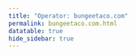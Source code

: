```yaml
---
title: "Operator: bungeetaco.com"
permalink: bungeetaco.com.html
datatable: true
hide_sidebar: true
---
```


<div>                        <script type="text/javascript">window.PlotlyConfig = {MathJaxConfig: 'local'};</script>
        <script src="https://cdn.plot.ly/plotly-latest.min.js"></script>                <div id="c1f0e2ca-a173-4da5-ba2f-1ca664ea4b96" class="plotly-graph-div" style="height:100%; width:100%;"></div>            <script type="text/javascript">                                    window.PLOTLYENV=window.PLOTLYENV || {};                                    if (document.getElementById("c1f0e2ca-a173-4da5-ba2f-1ca664ea4b96")) {                    Plotly.newPlot(                        "c1f0e2ca-a173-4da5-ba2f-1ca664ea4b96",                        [{"name": "exit probability (%)", "type": "scatter", "x": ["2020-01-22", "2020-01-23", "2020-01-24", "2020-01-25", "2020-01-26", "2020-01-27", "2020-01-28", "2020-01-29", "2020-01-30", "2020-01-31", "2020-02-01", "2020-02-02", "2020-02-03", "2020-02-04", "2020-02-05", "2020-02-06", "2020-02-07", "2020-02-08", "2020-02-09", "2020-02-10", "2020-02-11", "2020-02-12", "2020-02-13", "2020-02-14", "2020-02-15", "2020-02-16", "2020-02-17", "2020-02-18", "2020-02-19", "2020-02-20", "2020-02-21", "2020-02-22", "2020-02-23", "2020-02-24", "2020-02-25", "2020-02-26", "2020-02-27", "2020-02-28", "2020-02-29", "2020-02-29", "2020-02-29", "2020-02-29", "2020-02-29", "2020-02-29", "2020-02-29", "2020-02-29", "2020-02-29", "2020-02-29", "2020-02-29", "2020-02-29", "2020-02-29", "2020-02-29", "2020-02-29", "2020-02-29", "2020-02-29", "2020-02-29", "2020-02-29", "2020-02-29", "2020-02-29", "2020-02-29", "2020-02-29", "2020-02-29", "2020-03-01", "2020-03-02", "2020-03-03", "2020-03-04", "2020-03-05", "2020-03-06", "2020-03-07", "2020-03-08", "2020-03-09", "2020-03-10", "2020-03-11", "2020-03-12", "2020-03-13", "2020-03-14", "2020-03-15", "2020-03-16", "2020-03-17", "2020-03-18", "2020-03-19", "2020-03-20", "2020-03-21", "2020-03-22", "2020-03-23", "2020-03-24", "2020-03-25", "2020-03-26", "2020-03-27", "2020-03-28", "2020-03-29", "2020-03-30", "2020-03-31", "2020-04-01", "2020-04-02", "2020-04-03", "2020-04-04", "2020-04-05", "2020-04-06", "2020-04-07", "2020-04-08", "2020-04-09", "2020-04-10", "2020-04-11", "2020-04-12", "2020-04-13", "2020-04-14", "2020-04-15", "2020-04-16", "2020-04-17", "2020-04-18", "2020-04-19", "2020-04-20", "2020-04-21", "2020-04-22", "2020-04-23", "2020-04-24", "2020-04-25", "2020-04-26", "2020-04-27", "2020-04-28", "2020-04-29", "2020-04-30", "2020-05-01", "2020-05-02", "2020-05-03", "2020-05-04", "2020-05-05", "2020-05-06", "2020-05-07", "2020-05-08", "2020-05-09", "2020-05-10", "2020-05-12", "2020-05-12", "2020-05-13", "2020-05-14", "2020-05-15", "2020-05-16", "2020-05-17", "2020-05-18", "2020-05-19", "2020-05-20", "2020-05-20", "2020-05-20", "2020-05-20", "2020-05-20", "2020-05-20", "2020-05-20", "2020-05-20", "2020-05-20", "2020-05-20", "2020-05-20", "2020-05-20", "2020-05-20", "2020-05-20", "2020-05-20", "2020-05-20", "2020-05-20", "2020-05-20", "2020-05-20", "2020-05-20", "2020-05-21", "2020-05-21", "2020-05-21", "2020-05-21", "2020-05-21", "2020-05-21", "2020-05-21", "2020-05-21", "2020-05-21", "2020-05-21", "2020-05-21", "2020-05-21", "2020-05-21", "2020-05-21", "2020-05-21", "2020-05-21", "2020-05-21", "2020-05-21", "2020-05-21", "2020-05-21", "2020-05-21", "2020-05-21", "2020-05-21", "2020-05-22", "2020-05-22", "2020-05-22", "2020-05-22", "2020-05-22", "2020-05-22", "2020-05-22", "2020-05-22", "2020-05-22", "2020-05-22", "2020-05-22", "2020-05-22", "2020-05-22", "2020-05-22", "2020-05-22", "2020-05-22", "2020-05-22", "2020-05-22", "2020-05-22", "2020-05-22", "2020-05-22", "2020-05-22", "2020-05-22", "2020-05-22", "2020-05-23", "2020-05-24", "2020-05-25", "2020-05-26", "2020-05-27", "2020-05-28", "2020-05-29", "2020-05-30", "2020-05-31", "2020-06-01", "2020-06-02", "2020-06-03", "2020-06-04", "2020-06-05", "2020-06-06", "2020-06-07", "2020-06-08", "2020-06-09", "2020-06-10", "2020-06-11", "2020-06-12", "2020-06-13", "2020-06-14", "2020-06-15", "2020-06-16", "2020-06-17", "2020-06-18", "2020-06-19", "2020-06-20", "2020-06-21", "2020-06-22", "2020-06-22", "2020-06-22", "2020-06-22", "2020-06-22", "2020-06-22", "2020-06-22", "2020-06-22", "2020-06-22", "2020-06-22", "2020-06-22", "2020-06-22", "2020-06-22", "2020-06-22", "2020-06-22", "2020-06-22", "2020-06-22", "2020-06-22", "2020-06-22", "2020-06-22", "2020-06-22", "2020-06-22", "2020-06-22", "2020-06-22", "2020-06-23", "2020-06-24", "2020-06-25", "2020-06-26", "2020-06-27", "2020-06-28", "2020-06-29", "2020-06-30", "2020-07-01", "2020-07-02", "2020-07-03", "2020-07-04", "2020-07-05", "2020-07-06", "2020-07-07", "2020-07-08", "2020-07-09", "2020-07-10", "2020-07-11", "2020-07-12", "2020-07-13", "2020-07-14", "2020-07-15", "2020-07-16", "2020-07-17", "2020-07-18", "2020-07-19", "2020-07-20", "2020-07-21", "2020-07-22", "2020-07-23", "2020-07-24", "2020-07-25", "2020-07-26", "2020-07-27", "2020-07-28", "2020-07-29", "2020-07-30", "2020-07-31", "2020-08-01", "2020-08-02", "2020-08-03", "2020-08-04", "2020-08-04", "2020-08-05", "2020-08-06", "2020-08-07", "2020-08-08", "2020-08-09", "2020-08-10", "2020-08-11", "2020-08-12", "2020-08-13", "2020-08-14", "2020-08-15", "2020-08-16", "2020-08-17", "2020-08-18", "2020-08-19", "2020-08-20", "2020-08-21", "2020-08-22", "2020-08-23", "2020-08-24", "2020-08-25", "2020-08-26", "2020-08-27", "2020-08-28", "2020-08-29", "2020-08-30", "2020-08-31", "2020-09-01", "2020-09-02", "2020-09-03", "2020-09-04", "2020-09-05", "2020-09-06", "2020-09-08", "2020-09-09", "2020-09-10", "2020-09-11", "2020-09-12", "2020-09-13", "2020-09-14", "2020-09-15", "2020-09-16", "2020-09-17", "2020-09-18", "2020-09-19", "2020-09-20", "2020-09-21", "2020-09-22", "2020-09-23", "2020-09-24", "2020-09-25", "2020-09-26", "2020-09-27", "2020-09-28", "2020-09-29", "2020-09-30", "2020-10-01", "2020-10-02", "2020-10-03", "2020-10-04", "2020-10-05", "2020-10-06", "2020-10-07", "2020-10-08", "2020-10-09", "2020-10-10", "2020-10-11", "2020-10-12", "2020-10-13", "2020-10-14", "2020-10-15", "2020-10-16", "2020-10-17", "2020-10-18", "2020-10-19", "2020-10-20", "2020-10-21", "2020-10-22", "2020-10-23", "2020-10-24", "2020-10-25", "2020-10-26", "2020-10-27", "2020-10-28", "2020-10-30", "2020-10-31", "2020-11-01", "2020-11-02", "2020-11-03", "2020-11-04", "2020-11-05", "2020-11-06", "2020-11-07", "2020-11-08", "2020-11-09", "2020-11-10", "2020-11-11", "2020-11-12", "2020-11-13", "2020-11-14", "2020-11-15", "2020-11-17", "2020-11-18", "2020-11-19", "2020-11-20", "2020-11-21", "2020-11-22", "2020-11-23", "2020-11-24", "2020-11-25", "2020-11-26", "2020-11-27", "2020-11-28", "2020-11-29", "2020-11-30", "2020-12-01", "2020-12-02", "2020-12-03", "2020-12-04", "2020-12-05", "2020-12-06", "2020-12-07", "2020-12-09", "2020-12-10", "2020-12-11", "2020-12-12", "2020-12-13", "2020-12-14", "2020-12-16", "2020-12-19", "2020-12-20", "2020-12-22", "2020-12-24", "2020-12-25", "2020-12-26", "2020-12-27", "2020-12-28", "2020-12-29", "2020-12-30", "2020-12-31", "2021-01-01", "2021-01-02", "2021-01-03", "2021-01-04", "2021-01-05", "2021-01-07", "2021-01-08", "2021-01-09", "2021-01-10", "2021-01-11", "2021-01-12", "2021-01-13", "2021-01-14", "2021-01-15", "2021-01-16", "2021-01-17", "2021-01-18", "2021-01-19", "2021-01-20", "2021-01-21", "2021-01-22", "2021-01-23", "2021-01-24", "2021-01-25", "2021-01-26", "2021-01-27", "2021-01-28", "2021-01-29", "2021-01-30", "2021-01-31", "2021-02-01", "2021-02-02", "2021-02-03", "2021-02-04", "2021-02-05", "2021-02-06", "2021-02-07", "2021-02-08", "2021-02-09", "2021-02-10", "2021-02-11", "2021-02-12", "2021-02-13", "2021-02-14", "2021-02-15", "2021-02-16", "2021-02-17", "2021-02-18", "2021-02-19", "2021-02-20", "2021-02-21", "2021-02-22", "2021-02-23", "2021-02-24", "2021-02-25", "2021-02-26", "2021-02-27", "2021-02-28", "2021-03-01", "2021-03-02", "2021-03-03", "2021-03-04", "2021-03-05", "2021-03-06", "2021-03-07", "2021-03-08", "2021-03-09", "2021-03-10", "2021-03-11", "2021-03-13", "2021-03-14", "2021-03-15", "2021-03-16", "2021-03-17", "2021-03-18", "2021-03-19", "2021-03-20", "2021-03-21", "2021-03-22", "2021-03-23", "2021-03-24", "2021-03-25", "2021-03-26", "2021-03-27", "2021-03-28", "2021-03-29", "2021-03-30", "2021-03-31", "2021-04-01", "2021-04-02", "2021-04-03", "2021-04-04", "2021-04-05", "2021-04-06", "2021-04-07", "2021-04-08", "2021-04-09", "2021-04-10", "2021-04-11", "2021-04-12", "2021-04-13", "2021-04-14", "2021-04-15", "2021-04-16", "2021-04-17", "2021-04-18", "2021-04-19", "2021-04-20", "2021-04-21", "2021-04-22", "2021-04-23", "2021-04-24", "2021-04-25", "2021-04-26", "2021-04-27", "2021-04-28", "2021-04-29", "2021-04-30", "2021-05-01", "2021-05-02", "2021-05-03", "2021-05-04", "2021-05-05", "2021-05-06", "2021-05-07", "2021-05-08", "2021-05-09", "2021-05-10", "2021-05-11", "2021-05-12", "2021-05-13", "2021-05-14", "2021-05-15", "2021-05-16", "2021-05-17", "2021-05-18", "2021-05-19", "2021-05-20", "2021-05-21", "2021-05-22", "2021-05-23", "2021-05-24", "2021-05-25", "2021-05-26", "2021-05-27", "2021-05-28", "2021-05-29", "2021-05-30", "2021-05-31", "2021-06-01", "2021-06-02", "2021-06-03", "2021-06-04", "2021-06-05", "2021-06-06", "2021-06-07", "2021-06-09", "2021-06-10", "2021-06-11", "2021-06-12", "2021-06-13", "2021-06-14", "2021-06-15", "2021-06-16", "2021-06-17", "2021-06-18", "2021-06-19", "2021-06-20", "2021-06-21", "2021-06-22", "2021-06-23", "2021-06-24", "2021-06-25", "2021-06-26", "2021-06-27", "2021-06-28", "2021-06-29", "2021-06-30", "2021-07-01", "2021-07-02", "2021-07-03", "2021-07-04", "2021-07-05", "2021-07-06", "2021-07-07", "2021-07-08", "2021-07-09", "2021-07-10", "2021-07-11", "2021-07-12", "2021-07-13", "2021-07-14", "2021-07-15", "2021-07-16", "2021-07-17", "2021-07-18", "2021-07-19", "2021-07-20", "2021-07-21", "2021-07-22", "2021-07-23", "2021-07-25", "2021-07-26", "2021-07-27", "2021-07-28", "2021-07-29", "2021-07-30", "2021-07-31", "2021-08-01", "2021-08-02", "2021-08-03", "2021-08-04", "2021-08-05", "2021-08-06", "2021-08-07", "2021-08-08", "2021-08-09", "2021-08-10", "2021-08-11", "2021-08-12", "2021-08-13", "2021-08-14", "2021-08-15", "2021-08-16", "2021-08-17", "2021-08-18", "2021-08-19", "2021-08-20", "2021-08-21", "2021-08-22", "2021-08-24", "2021-08-25", "2021-08-26", "2021-08-27", "2021-08-28", "2021-08-29", "2021-08-30", "2021-08-31", "2021-09-01", "2021-09-02", "2021-09-03", "2021-09-04", "2021-09-05"], "xaxis": "x", "y": [0.0, 0.0, 0.0, 0.0, 0.01, 0.01, 0.02, 0.02, 0.02, 0.02, 0.04, 0.04, 0.04, 0.04, 0.05, 0.06, 0.06, 0.06, 0.07, 0.07, 0.07, 0.07, 0.07, 0.07, 0.07, 0.07, 0.06, 0.06, 0.07, 0.06, 0.06, 0.06, 0.06, 0.06, 0.06, 0.06, 0.06, 0.06, 0.06, 0.06, 0.05, 0.06, 0.06, 0.06, 0.06, 0.06, 0.06, 0.06, 0.06, 0.06, 0.06, 0.06, 0.06, 0.06, 0.06, 0.06, 0.06, 0.06, 0.06, 0.06, 0.06, 0.06, 0.06, 0.05, 0.06, 0.06, 0.06, 0.06, 0.07, 0.06, 0.07, 0.06, 0.08, 0.07, 0.07, 0.08, 0.08, 0.08, 0.09, 0.09, 0.09, 0.09, 0.1, 0.1, 0.08, 0.08, 0.09, 0.08, 0.09, 0.09, 0.09, 0.08, 0.09, 0.08, 0.08, 0.08, 0.08, 0.09, 0.09, null, 0.07, 0.09, 0.07, 0.07, 0.07, 0.06, 0.06, 0.08, 0.06, 0.06, 0.07, 0.06, 0.06, 0.06, 0.05, 0.04, 0.04, 0.05, 0.09, 0.06, 0.07, 0.09, 0.07, 0.07, 0.05, 0.05, 0.05, 0.04, 0.04, 0.05, 0.05, 0.05, 0.05, 0.05, 0.04, 0.04, 0.04, 0.04, 0.05, 0.03, 0.04, 0.03, 0.03, 0.03, 0.03, 0.03, 0.03, 0.03, 0.03, 0.03, 0.03, 0.03, 0.03, 0.03, 0.03, 0.03, 0.03, 0.03, 0.03, 0.03, 0.03, 0.03, 0.03, 0.04, 0.03, 0.03, 0.04, 0.04, 0.03, 0.04, 0.03, 0.03, 0.04, 0.04, 0.03, 0.03, 0.04, 0.03, 0.03, 0.03, 0.04, 0.03, 0.03, 0.04, 0.03, 0.05, 0.05, 0.03, 0.04, 0.05, 0.05, 0.04, 0.04, 0.05, 0.04, 0.04, 0.05, 0.05, 0.04, 0.04, 0.05, 0.05, 0.04, 0.05, 0.05, 0.04, 0.05, 0.05, 0.04, 0.05, 0.06, 0.05, 0.07, 0.07, 0.07, 0.07, 0.07, 0.05, 0.05, 0.06, 0.06, 0.06, 0.06, 0.05, 0.05, 0.05, 0.04, 0.04, 0.04, 0.08, 0.11, 0.15, 0.14, 0.16, 0.1, 0.09, 0.09, 0.09, 0.09, 0.11, 0.11, 0.11, 0.12, 0.12, 0.11, 0.11, 0.11, 0.12, 0.11, 0.12, 0.12, 0.11, 0.11, 0.12, 0.12, 0.11, 0.12, 0.12, 0.11, 0.11, 0.12, 0.12, 0.11, 0.11, 0.11, 0.1, 0.09, 0.08, 0.09, 0.08, 0.1, 0.1, 0.08, 0.08, 0.09, 0.09, 0.08, 0.07, 0.07, 0.07, 0.06, 0.08, 0.08, 0.07, 0.05, 0.06, 0.06, 0.06, 0.06, 0.06, 0.06, 0.05, 0.06, 0.06, 0.06, 0.06, 0.05, 0.04, 0.05, 0.05, 0.05, 0.05, 0.05, 0.05, 0.04, 0.05, 0.04, 0.04, 0.04, 0.05, 0.04, 0.04, 0.04, 0.03, 0.05, 0.03, 0.03, 0.03, 0.03, 0.05, 0.04, 0.05, 0.05, 0.05, 0.04, 0.08, 0.06, 0.08, 0.07, 0.07, 0.09, 0.09, 0.11, 0.09, 0.09, 0.08, 0.09, 0.08, 0.08, 0.06, 0.06, 0.09, 0.07, 0.07, 0.08, 0.08, 0.05, 0.05, 0.07, 0.07, 0.06, 0.05, 0.05, 0.05, 0.05, 0.06, 0.06, 0.07, 0.08, 0.1, 0.08, 0.08, 0.07, 0.09, 0.07, 0.06, 0.06, 0.05, 0.05, 0.05, 0.04, 0.04, 0.04, 0.04, 0.04, 0.04, 0.04, 0.03, 0.04, 0.03, 0.03, 0.03, 0.03, 0.03, 0.03, 0.03, 0.03, 0.03, 0.03, 0.03, 0.03, 0.03, 0.04, 0.04, 0.04, 0.04, 0.04, 0.04, 0.04, 0.04, 0.05, 0.05, 0.06, 0.06, 0.06, 0.06, 0.06, 0.05, 0.05, 0.05, 0.06, 0.06, 0.06, 0.05, 0.05, 0.05, 0.05, 0.05, 0.04, 0.04, 0.05, 0.04, 0.04, 0.04, 0.04, 0.04, 0.04, 0.04, 0.04, 0.04, 0.05, 0.05, 0.05, 0.05, 0.05, 0.04, 0.03, 0.04, 0.04, 0.03, 0.03, 0.03, 0.03, 0.03, 0.03, 0.03, 0.03, 0.04, 0.04, 0.03, 0.04, 0.04, 0.03, 0.03, 0.03, 0.03, 0.02, 0.03, 0.04, 0.03, 0.03, 0.03, 0.03, 0.03, 0.03, 0.03, 0.03, 0.03, 0.03, 0.02, 0.03, 0.03, 0.03, 0.04, 0.04, 0.04, 0.06, 0.09, 0.08, 0.06, 0.05, 0.05, 0.05, 0.05, 0.08, 0.08, 0.06, 0.09, 0.1, 0.07, 0.06, 0.11, 0.11, 0.15, 0.15, 0.14, 0.11, 0.13, 0.1, 0.14, 0.27, 0.27, 0.27, 0.38, 0.37, 0.36, 0.34, 0.34, 0.42, 0.41, 0.4, 0.48, 0.47, 0.81, 0.78, 0.33, 0.71, 0.89, 0.79, 0.3, 0.31, 0.29, 1.02, 1.01, 0.99, 0.53, 0.35, 0.34, 0.35, 0.32, 0.37, 0.29, 0.25, 0.26, 0.25, 0.25, 0.26, 0.25, 0.24, 0.2, 0.21, 0.2, 0.32, 0.37, 0.4, 0.36, 0.37, 0.31, 0.23, 0.26, 0.23, 0.24, 0.23, 0.21, 0.23, 0.22, 0.17, 0.2, 0.19, 0.16, 0.19, 0.18, 0.17, 0.16, 0.14, 0.17, 0.15, 0.15, 0.15, 0.16, 0.15, 0.15, 0.16, 0.18, 0.17, 0.2, 0.19, 0.18, 0.2, 0.2, 0.22, 0.23, 0.39, 0.38, 0.28, 0.26, 0.27, 0.28, 0.26, 0.25, 0.24, 0.21, 0.28, 0.23, 0.27, null, 0.33, 0.34, 0.21, 0.26, 0.26, 0.41, 0.45, 0.38, 0.28, 0.27, 0.27, 0.29, 0.27, 0.23, 0.29, 0.21, 0.24, 0.2, 0.19, 0.18, 0.23, 0.23, 0.16, 0.17, 0.18, 0.17, 0.18, 0.18, 0.14, 0.15, 0.15, 0.15, 0.15, 0.15, 0.15, 0.14, 0.14, 0.14, 0.14, 0.12, 0.11, 0.11, 0.12, 0.13, 0.14, 0.15, 0.14, 0.14, 0.14, 0.14, 0.14, 0.14, 0.14, 0.14, 0.13, 0.16, 0.15, 0.16, 0.16, 0.16, 0.14, 0.18, 0.18, 0.18, 0.18, 0.17, 0.16, 0.15, 0.15, 0.15, 0.15, 0.15, 0.15, 0.14, 0.14, 0.13, 0.13, 0.13, 0.14, 0.14, 0.14, 0.13, 0.14, 0.13, 0.14, 0.13, 0.18, 0.31, 0.3, 0.28, 0.3, 0.32, 0.29, 0.29], "yaxis": "y"}, {"name": "guard probability (%)", "type": "scatter", "x": ["2020-01-22", "2020-01-23", "2020-01-24", "2020-01-25", "2020-01-26", "2020-01-27", "2020-01-28", "2020-01-29", "2020-01-30", "2020-01-31", "2020-02-01", "2020-02-02", "2020-02-03", "2020-02-04", "2020-02-05", "2020-02-06", "2020-02-07", "2020-02-08", "2020-02-09", "2020-02-10", "2020-02-11", "2020-02-12", "2020-02-13", "2020-02-14", "2020-02-15", "2020-02-16", "2020-02-17", "2020-02-18", "2020-02-19", "2020-02-20", "2020-02-21", "2020-02-22", "2020-02-23", "2020-02-24", "2020-02-25", "2020-02-26", "2020-02-27", "2020-02-28", "2020-02-29", "2020-02-29", "2020-02-29", "2020-02-29", "2020-02-29", "2020-02-29", "2020-02-29", "2020-02-29", "2020-02-29", "2020-02-29", "2020-02-29", "2020-02-29", "2020-02-29", "2020-02-29", "2020-02-29", "2020-02-29", "2020-02-29", "2020-02-29", "2020-02-29", "2020-02-29", "2020-02-29", "2020-02-29", "2020-02-29", "2020-02-29", "2020-03-01", "2020-03-02", "2020-03-03", "2020-03-04", "2020-03-05", "2020-03-06", "2020-03-07", "2020-03-08", "2020-03-09", "2020-03-10", "2020-03-11", "2020-03-12", "2020-03-13", "2020-03-14", "2020-03-15", "2020-03-16", "2020-03-17", "2020-03-18", "2020-03-19", "2020-03-20", "2020-03-21", "2020-03-22", "2020-03-23", "2020-03-24", "2020-03-25", "2020-03-26", "2020-03-27", "2020-03-28", "2020-03-29", "2020-03-30", "2020-03-31", "2020-04-01", "2020-04-02", "2020-04-03", "2020-04-04", "2020-04-05", "2020-04-06", "2020-04-07", "2020-04-08", "2020-04-09", "2020-04-10", "2020-04-11", "2020-04-12", "2020-04-13", "2020-04-14", "2020-04-15", "2020-04-16", "2020-04-17", "2020-04-18", "2020-04-19", "2020-04-20", "2020-04-21", "2020-04-22", "2020-04-23", "2020-04-24", "2020-04-25", "2020-04-26", "2020-04-27", "2020-04-28", "2020-04-29", "2020-04-30", "2020-05-01", "2020-05-02", "2020-05-03", "2020-05-04", "2020-05-05", "2020-05-06", "2020-05-07", "2020-05-08", "2020-05-09", "2020-05-10", "2020-05-12", "2020-05-12", "2020-05-13", "2020-05-14", "2020-05-15", "2020-05-16", "2020-05-17", "2020-05-18", "2020-05-19", "2020-05-20", "2020-05-20", "2020-05-20", "2020-05-20", "2020-05-20", "2020-05-20", "2020-05-20", "2020-05-20", "2020-05-20", "2020-05-20", "2020-05-20", "2020-05-20", "2020-05-20", "2020-05-20", "2020-05-20", "2020-05-20", "2020-05-20", "2020-05-20", "2020-05-20", "2020-05-20", "2020-05-21", "2020-05-21", "2020-05-21", "2020-05-21", "2020-05-21", "2020-05-21", "2020-05-21", "2020-05-21", "2020-05-21", "2020-05-21", "2020-05-21", "2020-05-21", "2020-05-21", "2020-05-21", "2020-05-21", "2020-05-21", "2020-05-21", "2020-05-21", "2020-05-21", "2020-05-21", "2020-05-21", "2020-05-21", "2020-05-21", "2020-05-22", "2020-05-22", "2020-05-22", "2020-05-22", "2020-05-22", "2020-05-22", "2020-05-22", "2020-05-22", "2020-05-22", "2020-05-22", "2020-05-22", "2020-05-22", "2020-05-22", "2020-05-22", "2020-05-22", "2020-05-22", "2020-05-22", "2020-05-22", "2020-05-22", "2020-05-22", "2020-05-22", "2020-05-22", "2020-05-22", "2020-05-22", "2020-05-23", "2020-05-24", "2020-05-25", "2020-05-26", "2020-05-27", "2020-05-28", "2020-05-29", "2020-05-30", "2020-05-31", "2020-06-01", "2020-06-02", "2020-06-03", "2020-06-04", "2020-06-05", "2020-06-06", "2020-06-07", "2020-06-08", "2020-06-09", "2020-06-10", "2020-06-11", "2020-06-12", "2020-06-13", "2020-06-14", "2020-06-15", "2020-06-16", "2020-06-17", "2020-06-18", "2020-06-19", "2020-06-20", "2020-06-21", "2020-06-22", "2020-06-22", "2020-06-22", "2020-06-22", "2020-06-22", "2020-06-22", "2020-06-22", "2020-06-22", "2020-06-22", "2020-06-22", "2020-06-22", "2020-06-22", "2020-06-22", "2020-06-22", "2020-06-22", "2020-06-22", "2020-06-22", "2020-06-22", "2020-06-22", "2020-06-22", "2020-06-22", "2020-06-22", "2020-06-22", "2020-06-22", "2020-06-23", "2020-06-24", "2020-06-25", "2020-06-26", "2020-06-27", "2020-06-28", "2020-06-29", "2020-06-30", "2020-07-01", "2020-07-02", "2020-07-03", "2020-07-04", "2020-07-05", "2020-07-06", "2020-07-07", "2020-07-08", "2020-07-09", "2020-07-10", "2020-07-11", "2020-07-12", "2020-07-13", "2020-07-14", "2020-07-15", "2020-07-16", "2020-07-17", "2020-07-18", "2020-07-19", "2020-07-20", "2020-07-21", "2020-07-22", "2020-07-23", "2020-07-24", "2020-07-25", "2020-07-26", "2020-07-27", "2020-07-28", "2020-07-29", "2020-07-30", "2020-07-31", "2020-08-01", "2020-08-02", "2020-08-03", "2020-08-04", "2020-08-04", "2020-08-05", "2020-08-06", "2020-08-07", "2020-08-08", "2020-08-09", "2020-08-10", "2020-08-11", "2020-08-12", "2020-08-13", "2020-08-14", "2020-08-15", "2020-08-16", "2020-08-17", "2020-08-18", "2020-08-19", "2020-08-20", "2020-08-21", "2020-08-22", "2020-08-23", "2020-08-24", "2020-08-25", "2020-08-26", "2020-08-27", "2020-08-28", "2020-08-29", "2020-08-30", "2020-08-31", "2020-09-01", "2020-09-02", "2020-09-03", "2020-09-04", "2020-09-05", "2020-09-06", "2020-09-08", "2020-09-09", "2020-09-10", "2020-09-11", "2020-09-12", "2020-09-13", "2020-09-14", "2020-09-15", "2020-09-16", "2020-09-17", "2020-09-18", "2020-09-19", "2020-09-20", "2020-09-21", "2020-09-22", "2020-09-23", "2020-09-24", "2020-09-25", "2020-09-26", "2020-09-27", "2020-09-28", "2020-09-29", "2020-09-30", "2020-10-01", "2020-10-02", "2020-10-03", "2020-10-04", "2020-10-05", "2020-10-06", "2020-10-07", "2020-10-08", "2020-10-09", "2020-10-10", "2020-10-11", "2020-10-12", "2020-10-13", "2020-10-14", "2020-10-15", "2020-10-16", "2020-10-17", "2020-10-18", "2020-10-19", "2020-10-20", "2020-10-21", "2020-10-22", "2020-10-23", "2020-10-24", "2020-10-25", "2020-10-26", "2020-10-27", "2020-10-28", "2020-10-30", "2020-10-31", "2020-11-01", "2020-11-02", "2020-11-03", "2020-11-04", "2020-11-05", "2020-11-06", "2020-11-07", "2020-11-08", "2020-11-09", "2020-11-10", "2020-11-11", "2020-11-12", "2020-11-13", "2020-11-14", "2020-11-15", "2020-11-17", "2020-11-18", "2020-11-19", "2020-11-20", "2020-11-21", "2020-11-22", "2020-11-23", "2020-11-24", "2020-11-25", "2020-11-26", "2020-11-27", "2020-11-28", "2020-11-29", "2020-11-30", "2020-12-01", "2020-12-02", "2020-12-03", "2020-12-04", "2020-12-05", "2020-12-06", "2020-12-07", "2020-12-09", "2020-12-10", "2020-12-11", "2020-12-12", "2020-12-13", "2020-12-14", "2020-12-16", "2020-12-19", "2020-12-20", "2020-12-22", "2020-12-24", "2020-12-25", "2020-12-26", "2020-12-27", "2020-12-28", "2020-12-29", "2020-12-30", "2020-12-31", "2021-01-01", "2021-01-02", "2021-01-03", "2021-01-04", "2021-01-05", "2021-01-07", "2021-01-08", "2021-01-09", "2021-01-10", "2021-01-11", "2021-01-12", "2021-01-13", "2021-01-14", "2021-01-15", "2021-01-16", "2021-01-17", "2021-01-18", "2021-01-19", "2021-01-20", "2021-01-21", "2021-01-22", "2021-01-23", "2021-01-24", "2021-01-25", "2021-01-26", "2021-01-27", "2021-01-28", "2021-01-29", "2021-01-30", "2021-01-31", "2021-02-01", "2021-02-02", "2021-02-03", "2021-02-04", "2021-02-05", "2021-02-06", "2021-02-07", "2021-02-08", "2021-02-09", "2021-02-10", "2021-02-11", "2021-02-12", "2021-02-13", "2021-02-14", "2021-02-15", "2021-02-16", "2021-02-17", "2021-02-18", "2021-02-19", "2021-02-20", "2021-02-21", "2021-02-22", "2021-02-23", "2021-02-24", "2021-02-25", "2021-02-26", "2021-02-27", "2021-02-28", "2021-03-01", "2021-03-02", "2021-03-03", "2021-03-04", "2021-03-05", "2021-03-06", "2021-03-07", "2021-03-08", "2021-03-09", "2021-03-10", "2021-03-11", "2021-03-13", "2021-03-14", "2021-03-15", "2021-03-16", "2021-03-17", "2021-03-18", "2021-03-19", "2021-03-20", "2021-03-21", "2021-03-22", "2021-03-23", "2021-03-24", "2021-03-25", "2021-03-26", "2021-03-27", "2021-03-28", "2021-03-29", "2021-03-30", "2021-03-31", "2021-04-01", "2021-04-02", "2021-04-03", "2021-04-04", "2021-04-05", "2021-04-06", "2021-04-07", "2021-04-08", "2021-04-09", "2021-04-10", "2021-04-11", "2021-04-12", "2021-04-13", "2021-04-14", "2021-04-15", "2021-04-16", "2021-04-17", "2021-04-18", "2021-04-19", "2021-04-20", "2021-04-21", "2021-04-22", "2021-04-23", "2021-04-24", "2021-04-25", "2021-04-26", "2021-04-27", "2021-04-28", "2021-04-29", "2021-04-30", "2021-05-01", "2021-05-02", "2021-05-03", "2021-05-04", "2021-05-05", "2021-05-06", "2021-05-07", "2021-05-08", "2021-05-09", "2021-05-10", "2021-05-11", "2021-05-12", "2021-05-13", "2021-05-14", "2021-05-15", "2021-05-16", "2021-05-17", "2021-05-18", "2021-05-19", "2021-05-20", "2021-05-21", "2021-05-22", "2021-05-23", "2021-05-24", "2021-05-25", "2021-05-26", "2021-05-27", "2021-05-28", "2021-05-29", "2021-05-30", "2021-05-31", "2021-06-01", "2021-06-02", "2021-06-03", "2021-06-04", "2021-06-05", "2021-06-06", "2021-06-07", "2021-06-09", "2021-06-10", "2021-06-11", "2021-06-12", "2021-06-13", "2021-06-14", "2021-06-15", "2021-06-16", "2021-06-17", "2021-06-18", "2021-06-19", "2021-06-20", "2021-06-21", "2021-06-22", "2021-06-23", "2021-06-24", "2021-06-25", "2021-06-26", "2021-06-27", "2021-06-28", "2021-06-29", "2021-06-30", "2021-07-01", "2021-07-02", "2021-07-03", "2021-07-04", "2021-07-05", "2021-07-06", "2021-07-07", "2021-07-08", "2021-07-09", "2021-07-10", "2021-07-11", "2021-07-12", "2021-07-13", "2021-07-14", "2021-07-15", "2021-07-16", "2021-07-17", "2021-07-18", "2021-07-19", "2021-07-20", "2021-07-21", "2021-07-22", "2021-07-23", "2021-07-25", "2021-07-26", "2021-07-27", "2021-07-28", "2021-07-29", "2021-07-30", "2021-07-31", "2021-08-01", "2021-08-02", "2021-08-03", "2021-08-04", "2021-08-05", "2021-08-06", "2021-08-07", "2021-08-08", "2021-08-09", "2021-08-10", "2021-08-11", "2021-08-12", "2021-08-13", "2021-08-14", "2021-08-15", "2021-08-16", "2021-08-17", "2021-08-18", "2021-08-19", "2021-08-20", "2021-08-21", "2021-08-22", "2021-08-24", "2021-08-25", "2021-08-26", "2021-08-27", "2021-08-28", "2021-08-29", "2021-08-30", "2021-08-31", "2021-09-01", "2021-09-02", "2021-09-03", "2021-09-04", "2021-09-05"], "xaxis": "x", "y": [0.0, 0.0, 0.0, 0.0, 0.0, 0.0, 0.0, 0.0, 0.01, 0.01, 0.01, 0.02, 0.02, 0.01, 0.02, 0.01, 0.01, 0.01, 0.01, 0.01, 0.01, 0.01, 0.01, 0.01, 0.01, 0.01, 0.01, 0.01, 0.01, 0.01, 0.01, 0.01, 0.01, 0.01, 0.01, 0.01, 0.01, 0.01, 0.01, 0.02, 0.01, 0.01, 0.02, 0.02, 0.01, 0.01, 0.02, 0.02, 0.01, 0.02, 0.02, 0.01, 0.02, 0.02, 0.01, 0.01, 0.02, 0.02, 0.01, 0.02, 0.02, 0.02, 0.01, 0.02, 0.03, 0.03, 0.03, 0.02, 0.02, 0.01, 0.02, 0.01, 0.02, 0.02, 0.02, 0.01, 0.02, 0.02, 0.02, 0.02, 0.02, 0.01, 0.01, 0.01, 0.03, 0.01, 0.02, 0.01, 0.02, 0.03, 0.03, 0.02, 0.02, 0.02, 0.03, 0.03, 0.03, 0.02, 0.02, null, 0.02, 0.03, 0.03, 0.03, 0.04, 0.02, 0.02, 0.02, 0.02, 0.02, 0.02, 0.02, 0.02, 0.02, 0.02, 0.02, 0.02, 0.02, 0.02, 0.02, 0.02, 0.01, 0.02, 0.02, 0.02, 0.02, 0.02, 0.02, 0.02, 0.02, 0.02, 0.02, 0.02, 0.02, 0.02, 0.02, 0.01, 0.02, 0.02, 0.01, 0.02, 0.01, 0.02, 0.02, 0.02, 0.02, 0.02, 0.01, 0.02, 0.02, 0.02, 0.02, 0.02, 0.01, 0.02, 0.02, 0.02, 0.02, 0.02, 0.02, 0.01, 0.01, 0.02, 0.01, 0.02, 0.02, 0.02, 0.01, 0.02, 0.02, 0.01, 0.02, 0.01, 0.01, 0.02, 0.02, 0.02, 0.01, 0.02, 0.02, 0.01, 0.02, 0.02, 0.02, 0.01, 0.01, 0.01, 0.02, 0.01, 0.01, 0.02, 0.01, 0.01, 0.01, 0.02, 0.01, 0.01, 0.01, 0.01, 0.01, 0.01, 0.02, 0.01, 0.01, 0.01, 0.01, 0.01, 0.02, 0.01, 0.03, 0.03, 0.02, 0.03, 0.02, 0.02, 0.04, 0.04, 0.03, 0.03, 0.03, 0.04, 0.03, 0.03, 0.03, 0.03, 0.02, 0.03, 0.03, 0.02, 0.02, 0.02, 0.03, 0.02, 0.02, 0.02, 0.02, 0.03, 0.03, 0.03, 0.03, 0.03, 0.03, 0.03, 0.03, 0.03, 0.03, 0.03, 0.03, 0.03, 0.03, 0.03, 0.03, 0.03, 0.03, 0.03, 0.03, 0.03, 0.03, 0.03, 0.03, 0.03, 0.03, 0.03, 0.03, 0.03, 0.02, 0.02, 0.02, 0.02, 0.02, 0.03, 0.03, 0.03, 0.03, 0.03, 0.04, 0.02, 0.03, 0.03, 0.03, 0.03, 0.02, 0.03, 0.03, 0.02, 0.02, 0.03, 0.03, 0.03, 0.03, 0.02, 0.02, 0.02, 0.02, 0.02, 0.02, 0.02, 0.02, 0.02, 0.02, 0.02, 0.02, 0.02, 0.02, 0.02, 0.02, 0.02, 0.02, 0.02, 0.02, 0.02, 0.02, 0.02, 0.02, 0.02, 0.02, 0.02, 0.02, 0.02, 0.01, 0.02, 0.02, 0.02, 0.02, 0.02, 0.02, 0.02, 0.02, 0.01, 0.02, 0.02, 0.0, 0.0, 0.0, 0.0, 0.0, 0.0, 0.0, 0.0, 0.0, 0.0, 0.0, 0.03, 0.03, 0.03, 0.03, 0.03, 0.03, 0.03, 0.02, 0.03, 0.03, 0.03, 0.03, 0.03, 0.03, 0.03, 0.04, 0.04, 0.04, 0.04, 0.04, 0.03, 0.04, 0.04, 0.04, 0.04, 0.03, 0.04, 0.03, 0.04, 0.04, 0.04, 0.04, 0.04, 0.04, 0.04, 0.03, 0.04, 0.03, 0.03, 0.05, 0.03, 0.04, 0.05, 0.04, 0.03, 0.03, 0.04, 0.03, 0.04, 0.02, 0.03, 0.04, 0.03, 0.04, 0.04, 0.04, 0.04, 0.03, 0.03, 0.04, 0.02, 0.02, 0.03, 0.04, 0.03, 0.03, 0.03, 0.03, 0.03, 0.03, 0.05, 0.06, 0.05, 0.06, 0.04, 0.06, 0.04, 0.04, 0.04, 0.07, 0.06, 0.07, 0.08, 0.07, 0.09, 0.08, 0.09, 0.04, 0.05, 0.05, 0.06, 0.05, 0.03, 0.04, 0.04, 0.04, 0.03, 0.04, 0.03, 0.04, 0.04, 0.04, 0.04, 0.04, 0.04, 0.03, 0.04, 0.03, 0.04, 0.05, 0.04, 0.04, 0.04, 0.06, 0.07, 0.05, 0.06, 0.07, 0.05, 0.05, 0.03, 0.07, 0.07, 0.08, 0.07, 0.07, 0.06, 0.05, 0.07, 0.06, 0.06, 0.07, 0.07, 0.07, 0.09, 0.07, 0.09, 0.09, 0.1, 0.11, 0.07, 0.07, 0.09, 0.13, 0.09, 0.11, 0.1, 0.13, 0.14, 0.11, 0.1, 0.14, 0.1, 0.09, 0.06, 0.08, 0.09, 0.09, 0.1, 0.07, 0.1, 0.07, 0.07, 0.09, 0.05, 0.06, 0.07, 0.09, 0.03, 0.03, 0.02, 0.02, 0.02, 0.03, 0.03, 0.02, 0.02, 0.01, 0.03, 0.04, 0.03, 0.03, 0.03, 0.03, 0.04, 0.03, 0.02, 0.02, 0.02, 0.02, 0.02, 0.02, 0.02, 0.02, 0.02, 0.02, 0.02, 0.04, 0.04, 0.04, 0.04, 0.04, 0.03, 0.04, 0.06, 0.05, 0.05, 0.07, 0.08, 0.0, 0.0, 0.0, 0.0, 0.0, 0.0, 0.0, 0.0, 0.0, 0.03, 0.03, 0.02, 0.02, 0.04, 0.04, 0.04, 0.04, 0.03, 0.05, 0.03, 0.03, 0.04, 0.04, 0.07, 0.07, 0.07, 0.06, 0.06, 0.06, 0.06, 0.05, 0.06, 0.06, 0.07, 0.12, 0.22, 0.19, 0.17, 0.16, 0.25, 0.18, 0.21, 0.21, 0.21, null, 0.0, 0.16, 0.1, 0.07, 0.07, 0.08, 0.08, 0.07, 0.03, 0.02, 0.02, 0.02, 0.02, 0.01, 0.01, 0.02, 0.02, 0.01, 0.01, 0.01, 0.02, 0.02, 0.02, 0.02, 0.02, 0.02, 0.02, 0.02, 0.02, 0.03, 0.02, 0.02, 0.01, 0.04, 0.04, 0.04, 0.03, 0.03, 0.03, 0.02, 0.03, 0.03, 0.03, 0.03, 0.03, 0.03, 0.03, 0.03, 0.02, 0.03, 0.03, 0.04, 0.03, 0.03, 0.04, 0.04, 0.04, 0.04, 0.05, 0.05, 0.05, 0.06, 0.05, 0.04, 0.05, 0.05, 0.05, 0.05, 0.05, 0.05, 0.05, 0.05, 0.05, 0.05, 0.07, 0.07, 0.07, 0.05, 0.05, 0.06, 0.05, 0.05, 0.05, 0.06, 0.06, 0.06, 0.05, 0.12, 0.12, 0.12, 0.12, 0.14, 0.14, 0.07], "yaxis": "y"}, {"name": "advertised bandwidth", "type": "scatter", "x": ["2020-01-22", "2020-01-23", "2020-01-24", "2020-01-25", "2020-01-26", "2020-01-27", "2020-01-28", "2020-01-29", "2020-01-30", "2020-01-31", "2020-02-01", "2020-02-02", "2020-02-03", "2020-02-04", "2020-02-05", "2020-02-06", "2020-02-07", "2020-02-08", "2020-02-09", "2020-02-10", "2020-02-11", "2020-02-12", "2020-02-13", "2020-02-14", "2020-02-15", "2020-02-16", "2020-02-17", "2020-02-18", "2020-02-19", "2020-02-20", "2020-02-21", "2020-02-22", "2020-02-23", "2020-02-24", "2020-02-25", "2020-02-26", "2020-02-27", "2020-02-28", "2020-02-29", "2020-02-29", "2020-02-29", "2020-02-29", "2020-02-29", "2020-02-29", "2020-02-29", "2020-02-29", "2020-02-29", "2020-02-29", "2020-02-29", "2020-02-29", "2020-02-29", "2020-02-29", "2020-02-29", "2020-02-29", "2020-02-29", "2020-02-29", "2020-02-29", "2020-02-29", "2020-02-29", "2020-02-29", "2020-02-29", "2020-02-29", "2020-03-01", "2020-03-02", "2020-03-03", "2020-03-04", "2020-03-05", "2020-03-06", "2020-03-07", "2020-03-08", "2020-03-09", "2020-03-10", "2020-03-11", "2020-03-12", "2020-03-13", "2020-03-14", "2020-03-15", "2020-03-16", "2020-03-17", "2020-03-18", "2020-03-19", "2020-03-20", "2020-03-21", "2020-03-22", "2020-03-23", "2020-03-24", "2020-03-25", "2020-03-26", "2020-03-27", "2020-03-28", "2020-03-29", "2020-03-30", "2020-03-31", "2020-04-01", "2020-04-02", "2020-04-03", "2020-04-04", "2020-04-05", "2020-04-06", "2020-04-07", "2020-04-08", "2020-04-09", "2020-04-10", "2020-04-11", "2020-04-12", "2020-04-13", "2020-04-14", "2020-04-15", "2020-04-16", "2020-04-17", "2020-04-18", "2020-04-19", "2020-04-20", "2020-04-21", "2020-04-22", "2020-04-23", "2020-04-24", "2020-04-25", "2020-04-26", "2020-04-27", "2020-04-28", "2020-04-29", "2020-04-30", "2020-05-01", "2020-05-02", "2020-05-03", "2020-05-04", "2020-05-05", "2020-05-06", "2020-05-07", "2020-05-08", "2020-05-09", "2020-05-10", "2020-05-12", "2020-05-12", "2020-05-13", "2020-05-14", "2020-05-15", "2020-05-16", "2020-05-17", "2020-05-18", "2020-05-19", "2020-05-20", "2020-05-20", "2020-05-20", "2020-05-20", "2020-05-20", "2020-05-20", "2020-05-20", "2020-05-20", "2020-05-20", "2020-05-20", "2020-05-20", "2020-05-20", "2020-05-20", "2020-05-20", "2020-05-20", "2020-05-20", "2020-05-20", "2020-05-20", "2020-05-20", "2020-05-20", "2020-05-21", "2020-05-21", "2020-05-21", "2020-05-21", "2020-05-21", "2020-05-21", "2020-05-21", "2020-05-21", "2020-05-21", "2020-05-21", "2020-05-21", "2020-05-21", "2020-05-21", "2020-05-21", "2020-05-21", "2020-05-21", "2020-05-21", "2020-05-21", "2020-05-21", "2020-05-21", "2020-05-21", "2020-05-21", "2020-05-21", "2020-05-22", "2020-05-22", "2020-05-22", "2020-05-22", "2020-05-22", "2020-05-22", "2020-05-22", "2020-05-22", "2020-05-22", "2020-05-22", "2020-05-22", "2020-05-22", "2020-05-22", "2020-05-22", "2020-05-22", "2020-05-22", "2020-05-22", "2020-05-22", "2020-05-22", "2020-05-22", "2020-05-22", "2020-05-22", "2020-05-22", "2020-05-22", "2020-05-23", "2020-05-24", "2020-05-25", "2020-05-26", "2020-05-27", "2020-05-28", "2020-05-29", "2020-05-30", "2020-05-31", "2020-06-01", "2020-06-02", "2020-06-03", "2020-06-04", "2020-06-05", "2020-06-06", "2020-06-07", "2020-06-08", "2020-06-09", "2020-06-10", "2020-06-11", "2020-06-12", "2020-06-13", "2020-06-14", "2020-06-15", "2020-06-16", "2020-06-17", "2020-06-18", "2020-06-19", "2020-06-20", "2020-06-21", "2020-06-22", "2020-06-22", "2020-06-22", "2020-06-22", "2020-06-22", "2020-06-22", "2020-06-22", "2020-06-22", "2020-06-22", "2020-06-22", "2020-06-22", "2020-06-22", "2020-06-22", "2020-06-22", "2020-06-22", "2020-06-22", "2020-06-22", "2020-06-22", "2020-06-22", "2020-06-22", "2020-06-22", "2020-06-22", "2020-06-22", "2020-06-22", "2020-06-23", "2020-06-24", "2020-06-25", "2020-06-26", "2020-06-27", "2020-06-28", "2020-06-29", "2020-06-30", "2020-07-01", "2020-07-02", "2020-07-03", "2020-07-04", "2020-07-05", "2020-07-06", "2020-07-07", "2020-07-08", "2020-07-09", "2020-07-10", "2020-07-11", "2020-07-12", "2020-07-13", "2020-07-14", "2020-07-15", "2020-07-16", "2020-07-17", "2020-07-18", "2020-07-19", "2020-07-20", "2020-07-21", "2020-07-22", "2020-07-23", "2020-07-24", "2020-07-25", "2020-07-26", "2020-07-27", "2020-07-28", "2020-07-29", "2020-07-30", "2020-07-31", "2020-08-01", "2020-08-02", "2020-08-03", "2020-08-04", "2020-08-04", "2020-08-05", "2020-08-06", "2020-08-07", "2020-08-08", "2020-08-09", "2020-08-10", "2020-08-11", "2020-08-12", "2020-08-13", "2020-08-14", "2020-08-15", "2020-08-16", "2020-08-17", "2020-08-18", "2020-08-19", "2020-08-20", "2020-08-21", "2020-08-22", "2020-08-23", "2020-08-24", "2020-08-25", "2020-08-26", "2020-08-27", "2020-08-28", "2020-08-29", "2020-08-30", "2020-08-31", "2020-09-01", "2020-09-02", "2020-09-03", "2020-09-04", "2020-09-05", "2020-09-06", "2020-09-08", "2020-09-09", "2020-09-10", "2020-09-11", "2020-09-12", "2020-09-13", "2020-09-14", "2020-09-15", "2020-09-16", "2020-09-17", "2020-09-18", "2020-09-19", "2020-09-20", "2020-09-21", "2020-09-22", "2020-09-23", "2020-09-24", "2020-09-25", "2020-09-26", "2020-09-27", "2020-09-28", "2020-09-29", "2020-09-30", "2020-10-01", "2020-10-02", "2020-10-03", "2020-10-04", "2020-10-05", "2020-10-06", "2020-10-07", "2020-10-08", "2020-10-09", "2020-10-10", "2020-10-11", "2020-10-12", "2020-10-13", "2020-10-14", "2020-10-15", "2020-10-16", "2020-10-17", "2020-10-18", "2020-10-19", "2020-10-20", "2020-10-21", "2020-10-22", "2020-10-23", "2020-10-24", "2020-10-25", "2020-10-26", "2020-10-27", "2020-10-28", "2020-10-30", "2020-10-31", "2020-11-01", "2020-11-02", "2020-11-03", "2020-11-04", "2020-11-05", "2020-11-06", "2020-11-07", "2020-11-08", "2020-11-09", "2020-11-10", "2020-11-11", "2020-11-12", "2020-11-13", "2020-11-14", "2020-11-15", "2020-11-17", "2020-11-18", "2020-11-19", "2020-11-20", "2020-11-21", "2020-11-22", "2020-11-23", "2020-11-24", "2020-11-25", "2020-11-26", "2020-11-27", "2020-11-28", "2020-11-29", "2020-11-30", "2020-12-01", "2020-12-02", "2020-12-03", "2020-12-04", "2020-12-05", "2020-12-06", "2020-12-07", "2020-12-09", "2020-12-10", "2020-12-11", "2020-12-12", "2020-12-13", "2020-12-14", "2020-12-16", "2020-12-19", "2020-12-20", "2020-12-22", "2020-12-24", "2020-12-25", "2020-12-26", "2020-12-27", "2020-12-28", "2020-12-29", "2020-12-30", "2020-12-31", "2021-01-01", "2021-01-02", "2021-01-03", "2021-01-04", "2021-01-05", "2021-01-07", "2021-01-08", "2021-01-09", "2021-01-10", "2021-01-11", "2021-01-12", "2021-01-13", "2021-01-14", "2021-01-15", "2021-01-16", "2021-01-17", "2021-01-18", "2021-01-19", "2021-01-20", "2021-01-21", "2021-01-22", "2021-01-23", "2021-01-24", "2021-01-25", "2021-01-26", "2021-01-27", "2021-01-28", "2021-01-29", "2021-01-30", "2021-01-31", "2021-02-01", "2021-02-02", "2021-02-03", "2021-02-04", "2021-02-05", "2021-02-06", "2021-02-07", "2021-02-08", "2021-02-09", "2021-02-10", "2021-02-11", "2021-02-12", "2021-02-13", "2021-02-14", "2021-02-15", "2021-02-16", "2021-02-17", "2021-02-18", "2021-02-19", "2021-02-20", "2021-02-21", "2021-02-22", "2021-02-23", "2021-02-24", "2021-02-25", "2021-02-26", "2021-02-27", "2021-02-28", "2021-03-01", "2021-03-02", "2021-03-03", "2021-03-04", "2021-03-05", "2021-03-06", "2021-03-07", "2021-03-08", "2021-03-09", "2021-03-10", "2021-03-11", "2021-03-13", "2021-03-14", "2021-03-15", "2021-03-16", "2021-03-17", "2021-03-18", "2021-03-19", "2021-03-20", "2021-03-21", "2021-03-22", "2021-03-23", "2021-03-24", "2021-03-25", "2021-03-26", "2021-03-27", "2021-03-28", "2021-03-29", "2021-03-30", "2021-03-31", "2021-04-01", "2021-04-02", "2021-04-03", "2021-04-04", "2021-04-05", "2021-04-06", "2021-04-07", "2021-04-08", "2021-04-09", "2021-04-10", "2021-04-11", "2021-04-12", "2021-04-13", "2021-04-14", "2021-04-15", "2021-04-16", "2021-04-17", "2021-04-18", "2021-04-19", "2021-04-20", "2021-04-21", "2021-04-22", "2021-04-23", "2021-04-24", "2021-04-25", "2021-04-26", "2021-04-27", "2021-04-28", "2021-04-29", "2021-04-30", "2021-05-01", "2021-05-02", "2021-05-03", "2021-05-04", "2021-05-05", "2021-05-06", "2021-05-07", "2021-05-08", "2021-05-09", "2021-05-10", "2021-05-11", "2021-05-12", "2021-05-13", "2021-05-14", "2021-05-15", "2021-05-16", "2021-05-17", "2021-05-18", "2021-05-19", "2021-05-20", "2021-05-21", "2021-05-22", "2021-05-23", "2021-05-24", "2021-05-25", "2021-05-26", "2021-05-27", "2021-05-28", "2021-05-29", "2021-05-30", "2021-05-31", "2021-06-01", "2021-06-02", "2021-06-03", "2021-06-04", "2021-06-05", "2021-06-06", "2021-06-07", "2021-06-09", "2021-06-10", "2021-06-11", "2021-06-12", "2021-06-13", "2021-06-14", "2021-06-15", "2021-06-16", "2021-06-17", "2021-06-18", "2021-06-19", "2021-06-20", "2021-06-21", "2021-06-22", "2021-06-23", "2021-06-24", "2021-06-25", "2021-06-26", "2021-06-27", "2021-06-28", "2021-06-29", "2021-06-30", "2021-07-01", "2021-07-02", "2021-07-03", "2021-07-04", "2021-07-05", "2021-07-06", "2021-07-07", "2021-07-08", "2021-07-09", "2021-07-10", "2021-07-11", "2021-07-12", "2021-07-13", "2021-07-14", "2021-07-15", "2021-07-16", "2021-07-17", "2021-07-18", "2021-07-19", "2021-07-20", "2021-07-21", "2021-07-22", "2021-07-23", "2021-07-25", "2021-07-26", "2021-07-27", "2021-07-28", "2021-07-29", "2021-07-30", "2021-07-31", "2021-08-01", "2021-08-02", "2021-08-03", "2021-08-04", "2021-08-05", "2021-08-06", "2021-08-07", "2021-08-08", "2021-08-09", "2021-08-10", "2021-08-11", "2021-08-12", "2021-08-13", "2021-08-14", "2021-08-15", "2021-08-16", "2021-08-17", "2021-08-18", "2021-08-19", "2021-08-20", "2021-08-21", "2021-08-22", "2021-08-24", "2021-08-25", "2021-08-26", "2021-08-27", "2021-08-28", "2021-08-29", "2021-08-30", "2021-08-31", "2021-09-01", "2021-09-02", "2021-09-03", "2021-09-04", "2021-09-05"], "xaxis": "x", "y": [0.0, 0.0, 0.05, 0.06, 0.06, 0.07, 0.09, 0.1, 0.11, 0.11, 0.12, 0.12, 0.13, 0.13, 0.13, 0.13, 0.13, 0.14, 0.14, 0.14, 0.14, 0.14, 0.14, 0.15, 0.15, 0.15, 0.15, 0.15, 0.15, 0.15, 0.15, 0.15, 0.04, 0.15, 0.15, 0.15, 0.17, 0.17, 0.17, 0.17, 0.17, 0.17, 0.17, 0.17, 0.17, 0.17, 0.17, 0.17, 0.17, 0.17, 0.17, 0.17, 0.17, 0.17, 0.17, 0.17, 0.17, 0.17, 0.17, 0.17, 0.17, 0.17, 0.17, 0.17, 0.17, 0.16, 0.16, 0.16, 0.16, 0.16, 0.16, 0.16, 0.17, 0.19, 0.19, 0.19, 0.19, 0.21, 0.23, 0.23, 0.23, 0.2, 0.2, 0.19, 0.19, 0.18, 0.18, 0.18, 0.19, 0.19, 0.19, 0.19, 0.19, 0.19, 0.19, 0.19, 0.2, 0.2, 0.2, 0.2, 0.2, 0.19, 0.19, 0.19, 0.19, 0.19, 0.19, 0.18, 0.18, 0.17, 0.17, 0.17, 0.18, 0.18, 0.17, 0.17, 0.17, 0.17, 0.16, 0.18, 0.18, 0.18, 0.18, 0.18, 0.17, 0.17, 0.17, 0.17, 0.16, 0.16, 0.16, 0.15, 0.15, 0.16, 0.16, 0.16, 0.16, 0.15, 0.15, 0.15, 0.15, 0.15, 0.15, 0.15, 0.15, 0.15, 0.15, 0.15, 0.15, 0.15, 0.15, 0.15, 0.15, 0.15, 0.15, 0.15, 0.15, 0.15, 0.15, 0.15, 0.15, 0.15, 0.16, 0.16, 0.16, 0.15, 0.15, 0.16, 0.16, 0.16, 0.16, 0.16, 0.15, 0.16, 0.16, 0.15, 0.16, 0.16, 0.16, 0.15, 0.16, 0.16, 0.15, 0.15, 0.16, 0.17, 0.15, 0.15, 0.17, 0.15, 0.15, 0.17, 0.17, 0.15, 0.15, 0.17, 0.15, 0.15, 0.17, 0.17, 0.15, 0.15, 0.17, 0.15, 0.15, 0.17, 0.15, 0.15, 0.17, 0.17, 0.18, 0.18, 0.19, 0.19, 0.19, 0.19, 0.19, 0.19, 0.22, 0.22, 0.22, 0.22, 0.19, 0.19, 0.19, 0.19, 0.19, 0.17, 0.2, 0.2, 0.34, 0.34, 0.34, 0.34, 0.26, 0.27, 0.3, 0.3, 0.3, 0.26, 0.3, 0.3, 0.26, 0.3, 0.3, 0.3, 0.26, 0.3, 0.3, 0.26, 0.3, 0.3, 0.3, 0.26, 0.3, 0.3, 0.26, 0.26, 0.3, 0.3, 0.26, 0.3, 0.3, 0.26, 0.22, 0.22, 0.22, 0.22, 0.22, 0.22, 0.22, 0.22, 0.23, 0.23, 0.23, 0.23, 0.23, 0.23, 0.23, 0.23, 0.23, 0.22, 0.22, 0.21, 0.22, 0.22, 0.22, 0.2, 0.2, 0.2, 0.2, 0.21, 0.21, 0.21, 0.21, 0.2, 0.19, 0.19, 0.19, 0.19, 0.19, 0.19, 0.19, 0.19, 0.19, 0.18, 0.18, 0.19, 0.19, 0.19, 0.18, 0.18, 0.18, 0.18, 0.18, 0.18, 0.18, 0.17, 0.17, 0.16, 0.17, 0.17, 0.18, 0.19, 0.19, 0.19, 0.21, 0.21, 0.24, 0.24, 0.24, 0.24, 0.25, 0.24, 0.24, 0.26, 0.26, 0.26, 0.26, 0.24, 0.24, 0.24, 0.27, 0.26, 0.26, 0.26, 0.24, 0.24, 0.23, 0.23, 0.23, 0.22, 0.22, 0.22, 0.22, 0.22, 0.32, 0.32, 0.32, 0.32, 0.32, 0.32, 0.3, 0.3, 0.3, 0.27, 0.26, 0.25, 0.25, 0.25, 0.25, 0.24, 0.24, 0.24, 0.24, 0.23, 0.23, 0.23, 0.23, 0.26, 0.26, 0.25, 0.25, 0.26, 0.26, 0.23, 0.23, 0.23, 0.23, 0.23, 0.23, 0.21, 0.21, 0.21, 0.26, 0.26, 0.26, 0.26, 0.26, 0.24, 0.24, 0.27, 0.27, 0.27, 0.27, 0.27, 0.27, 0.25, 0.28, 0.28, 0.31, 0.31, 0.31, 0.3, 0.3, 0.31, 0.33, 0.33, 0.31, 0.32, 0.32, 0.3, 0.31, 0.31, 0.46, 0.46, 0.46, 0.46, 0.3, 0.35, 0.35, 0.35, 0.35, 0.34, 0.26, 0.26, 0.26, 0.26, 0.26, 0.24, 0.25, 0.25, 0.25, 0.25, 0.26, 0.26, 0.26, 0.26, 0.26, 0.25, 0.25, 0.24, 0.23, 0.23, 0.26, 0.34, 0.34, 0.34, 0.34, 0.34, 0.34, 0.28, 0.28, 0.3, 0.31, 0.31, 0.31, 0.3, 0.28, 0.28, 0.28, 0.28, 0.28, 0.28, 0.38, 0.38, 0.38, 0.4, 0.38, 0.38, 0.41, 0.41, 0.43, 0.43, 0.43, 0.43, 0.4, 0.37, 0.38, 0.4, 0.43, 0.48, 0.48, 0.53, 0.57, 0.57, 0.57, 0.58, 0.54, 0.54, 0.54, 0.5, 0.54, 0.54, 0.57, 0.59, 0.59, 0.6, 0.61, 0.66, 0.66, 0.66, 0.71, 0.71, 0.73, 0.78, 0.78, 0.77, 0.76, 0.76, 0.79, 0.79, 0.82, 0.82, 0.82, 0.8, 0.8, 0.8, 0.78, 0.79, 0.79, 0.63, 0.63, 0.61, 0.55, 0.54, 0.55, 0.55, 0.56, 0.6, 0.61, 0.62, 0.94, 1.0, 1.1, 1.11, 0.86, 0.86, 0.87, 0.89, 0.89, 0.75, 0.68, 0.69, 0.66, 0.62, 0.61, 0.56, 0.56, 0.57, 0.57, 0.54, 0.55, 0.55, 0.54, 0.53, 0.52, 0.51, 0.51, 0.54, 0.54, 0.53, 0.53, 0.53, 0.53, 0.52, 0.58, 0.63, 0.63, 0.67, 0.67, 0.67, 0.61, 1.89, 1.91, 1.91, 1.87, 1.87, 1.28, 1.2, 1.8, 1.8, 2.31, 2.31, 2.31, 1.94, 1.88, 1.44, 1.38, 1.4, 1.4, 1.35, 1.3, 0.87, 0.87, 0.86, 0.86, 0.84, 0.79, 0.74, 0.66, 0.64, 0.63, 0.62, 0.62, 0.6, 0.59, 0.54, 0.55, 0.55, 0.55, 0.55, 0.55, 0.49, 0.49, 0.5, 0.49, 0.48, 0.46, 0.46, 0.47, 0.47, 0.46, 0.46, 0.42, 0.42, 0.39, 0.41, 0.43, 0.43, 0.43, 0.43, 0.41, 0.43, 0.43, 0.43, 0.43, 0.44, 0.45, 0.43, 0.47, 0.49, 0.51, 0.51, 0.52, 0.48, 0.56, 0.57, 0.58, 0.58, 0.58, 0.53, 0.52, 0.53, 0.52, 0.52, 0.52, 0.52, 0.52, 0.57, 0.58, 0.58, 0.58, 0.58, 0.57, 0.54, 0.54, 0.49, 0.53, 0.53, 0.54, 0.55, 1.46, 2.08, 2.1, 2.11, 1.84, 2.09, 1.77, 1.63], "yaxis": "y2"}],                        {"hovermode": "x", "template": {"data": {"bar": [{"error_x": {"color": "#2a3f5f"}, "error_y": {"color": "#2a3f5f"}, "marker": {"line": {"color": "#E5ECF6", "width": 0.5}}, "type": "bar"}], "barpolar": [{"marker": {"line": {"color": "#E5ECF6", "width": 0.5}}, "type": "barpolar"}], "carpet": [{"aaxis": {"endlinecolor": "#2a3f5f", "gridcolor": "white", "linecolor": "white", "minorgridcolor": "white", "startlinecolor": "#2a3f5f"}, "baxis": {"endlinecolor": "#2a3f5f", "gridcolor": "white", "linecolor": "white", "minorgridcolor": "white", "startlinecolor": "#2a3f5f"}, "type": "carpet"}], "choropleth": [{"colorbar": {"outlinewidth": 0, "ticks": ""}, "type": "choropleth"}], "contour": [{"colorbar": {"outlinewidth": 0, "ticks": ""}, "colorscale": [[0.0, "#0d0887"], [0.1111111111111111, "#46039f"], [0.2222222222222222, "#7201a8"], [0.3333333333333333, "#9c179e"], [0.4444444444444444, "#bd3786"], [0.5555555555555556, "#d8576b"], [0.6666666666666666, "#ed7953"], [0.7777777777777778, "#fb9f3a"], [0.8888888888888888, "#fdca26"], [1.0, "#f0f921"]], "type": "contour"}], "contourcarpet": [{"colorbar": {"outlinewidth": 0, "ticks": ""}, "type": "contourcarpet"}], "heatmap": [{"colorbar": {"outlinewidth": 0, "ticks": ""}, "colorscale": [[0.0, "#0d0887"], [0.1111111111111111, "#46039f"], [0.2222222222222222, "#7201a8"], [0.3333333333333333, "#9c179e"], [0.4444444444444444, "#bd3786"], [0.5555555555555556, "#d8576b"], [0.6666666666666666, "#ed7953"], [0.7777777777777778, "#fb9f3a"], [0.8888888888888888, "#fdca26"], [1.0, "#f0f921"]], "type": "heatmap"}], "heatmapgl": [{"colorbar": {"outlinewidth": 0, "ticks": ""}, "colorscale": [[0.0, "#0d0887"], [0.1111111111111111, "#46039f"], [0.2222222222222222, "#7201a8"], [0.3333333333333333, "#9c179e"], [0.4444444444444444, "#bd3786"], [0.5555555555555556, "#d8576b"], [0.6666666666666666, "#ed7953"], [0.7777777777777778, "#fb9f3a"], [0.8888888888888888, "#fdca26"], [1.0, "#f0f921"]], "type": "heatmapgl"}], "histogram": [{"marker": {"colorbar": {"outlinewidth": 0, "ticks": ""}}, "type": "histogram"}], "histogram2d": [{"colorbar": {"outlinewidth": 0, "ticks": ""}, "colorscale": [[0.0, "#0d0887"], [0.1111111111111111, "#46039f"], [0.2222222222222222, "#7201a8"], [0.3333333333333333, "#9c179e"], [0.4444444444444444, "#bd3786"], [0.5555555555555556, "#d8576b"], [0.6666666666666666, "#ed7953"], [0.7777777777777778, "#fb9f3a"], [0.8888888888888888, "#fdca26"], [1.0, "#f0f921"]], "type": "histogram2d"}], "histogram2dcontour": [{"colorbar": {"outlinewidth": 0, "ticks": ""}, "colorscale": [[0.0, "#0d0887"], [0.1111111111111111, "#46039f"], [0.2222222222222222, "#7201a8"], [0.3333333333333333, "#9c179e"], [0.4444444444444444, "#bd3786"], [0.5555555555555556, "#d8576b"], [0.6666666666666666, "#ed7953"], [0.7777777777777778, "#fb9f3a"], [0.8888888888888888, "#fdca26"], [1.0, "#f0f921"]], "type": "histogram2dcontour"}], "mesh3d": [{"colorbar": {"outlinewidth": 0, "ticks": ""}, "type": "mesh3d"}], "parcoords": [{"line": {"colorbar": {"outlinewidth": 0, "ticks": ""}}, "type": "parcoords"}], "pie": [{"automargin": true, "type": "pie"}], "scatter": [{"marker": {"colorbar": {"outlinewidth": 0, "ticks": ""}}, "type": "scatter"}], "scatter3d": [{"line": {"colorbar": {"outlinewidth": 0, "ticks": ""}}, "marker": {"colorbar": {"outlinewidth": 0, "ticks": ""}}, "type": "scatter3d"}], "scattercarpet": [{"marker": {"colorbar": {"outlinewidth": 0, "ticks": ""}}, "type": "scattercarpet"}], "scattergeo": [{"marker": {"colorbar": {"outlinewidth": 0, "ticks": ""}}, "type": "scattergeo"}], "scattergl": [{"marker": {"colorbar": {"outlinewidth": 0, "ticks": ""}}, "type": "scattergl"}], "scattermapbox": [{"marker": {"colorbar": {"outlinewidth": 0, "ticks": ""}}, "type": "scattermapbox"}], "scatterpolar": [{"marker": {"colorbar": {"outlinewidth": 0, "ticks": ""}}, "type": "scatterpolar"}], "scatterpolargl": [{"marker": {"colorbar": {"outlinewidth": 0, "ticks": ""}}, "type": "scatterpolargl"}], "scatterternary": [{"marker": {"colorbar": {"outlinewidth": 0, "ticks": ""}}, "type": "scatterternary"}], "surface": [{"colorbar": {"outlinewidth": 0, "ticks": ""}, "colorscale": [[0.0, "#0d0887"], [0.1111111111111111, "#46039f"], [0.2222222222222222, "#7201a8"], [0.3333333333333333, "#9c179e"], [0.4444444444444444, "#bd3786"], [0.5555555555555556, "#d8576b"], [0.6666666666666666, "#ed7953"], [0.7777777777777778, "#fb9f3a"], [0.8888888888888888, "#fdca26"], [1.0, "#f0f921"]], "type": "surface"}], "table": [{"cells": {"fill": {"color": "#EBF0F8"}, "line": {"color": "white"}}, "header": {"fill": {"color": "#C8D4E3"}, "line": {"color": "white"}}, "type": "table"}]}, "layout": {"annotationdefaults": {"arrowcolor": "#2a3f5f", "arrowhead": 0, "arrowwidth": 1}, "autotypenumbers": "strict", "coloraxis": {"colorbar": {"outlinewidth": 0, "ticks": ""}}, "colorscale": {"diverging": [[0, "#8e0152"], [0.1, "#c51b7d"], [0.2, "#de77ae"], [0.3, "#f1b6da"], [0.4, "#fde0ef"], [0.5, "#f7f7f7"], [0.6, "#e6f5d0"], [0.7, "#b8e186"], [0.8, "#7fbc41"], [0.9, "#4d9221"], [1, "#276419"]], "sequential": [[0.0, "#0d0887"], [0.1111111111111111, "#46039f"], [0.2222222222222222, "#7201a8"], [0.3333333333333333, "#9c179e"], [0.4444444444444444, "#bd3786"], [0.5555555555555556, "#d8576b"], [0.6666666666666666, "#ed7953"], [0.7777777777777778, "#fb9f3a"], [0.8888888888888888, "#fdca26"], [1.0, "#f0f921"]], "sequentialminus": [[0.0, "#0d0887"], [0.1111111111111111, "#46039f"], [0.2222222222222222, "#7201a8"], [0.3333333333333333, "#9c179e"], [0.4444444444444444, "#bd3786"], [0.5555555555555556, "#d8576b"], [0.6666666666666666, "#ed7953"], [0.7777777777777778, "#fb9f3a"], [0.8888888888888888, "#fdca26"], [1.0, "#f0f921"]]}, "colorway": ["#636efa", "#EF553B", "#00cc96", "#ab63fa", "#FFA15A", "#19d3f3", "#FF6692", "#B6E880", "#FF97FF", "#FECB52"], "font": {"color": "#2a3f5f"}, "geo": {"bgcolor": "white", "lakecolor": "white", "landcolor": "#E5ECF6", "showlakes": true, "showland": true, "subunitcolor": "white"}, "hoverlabel": {"align": "left"}, "hovermode": "closest", "mapbox": {"style": "light"}, "paper_bgcolor": "white", "plot_bgcolor": "#E5ECF6", "polar": {"angularaxis": {"gridcolor": "white", "linecolor": "white", "ticks": ""}, "bgcolor": "#E5ECF6", "radialaxis": {"gridcolor": "white", "linecolor": "white", "ticks": ""}}, "scene": {"xaxis": {"backgroundcolor": "#E5ECF6", "gridcolor": "white", "gridwidth": 2, "linecolor": "white", "showbackground": true, "ticks": "", "zerolinecolor": "white"}, "yaxis": {"backgroundcolor": "#E5ECF6", "gridcolor": "white", "gridwidth": 2, "linecolor": "white", "showbackground": true, "ticks": "", "zerolinecolor": "white"}, "zaxis": {"backgroundcolor": "#E5ECF6", "gridcolor": "white", "gridwidth": 2, "linecolor": "white", "showbackground": true, "ticks": "", "zerolinecolor": "white"}}, "shapedefaults": {"line": {"color": "#2a3f5f"}}, "ternary": {"aaxis": {"gridcolor": "white", "linecolor": "white", "ticks": ""}, "baxis": {"gridcolor": "white", "linecolor": "white", "ticks": ""}, "bgcolor": "#E5ECF6", "caxis": {"gridcolor": "white", "linecolor": "white", "ticks": ""}}, "title": {"x": 0.05}, "xaxis": {"automargin": true, "gridcolor": "white", "linecolor": "white", "ticks": "", "title": {"standoff": 15}, "zerolinecolor": "white", "zerolinewidth": 2}, "yaxis": {"automargin": true, "gridcolor": "white", "linecolor": "white", "ticks": "", "title": {"standoff": 15}, "zerolinecolor": "white", "zerolinewidth": 2}}}, "xaxis": {"anchor": "y", "domain": [0.0, 0.94], "rangeselector": {"buttons": [{"count": 7, "label": "week", "step": "day", "stepmode": "backward"}, {"count": 1, "label": "month", "step": "month", "stepmode": "backward"}, {"count": 6, "label": "6 months", "step": "month", "stepmode": "backward"}, {"count": 1, "label": "year", "step": "year", "stepmode": "backward"}, {"step": "all"}]}}, "yaxis": {"anchor": "x", "domain": [0.0, 1.0], "rangemode": "nonnegative", "ticksuffix": "%", "title": {"text": "exit / guard probability"}}, "yaxis2": {"anchor": "x", "overlaying": "y", "rangemode": "nonnegative", "side": "right", "ticksuffix": " Gbit/s", "title": {"text": "advertised bandwidth"}}},                        {"responsive": true}                    )                };                            </script>        </div>

Only verified relays are included in the graph and table. A verified relay claims to be part of a domain
and can be verified to be part of it via the
["well-known" URL or DNS records](https://nusenu.github.io/ContactInfo-Information-Sharing-Specification/#proof).

<div class="datatable-begin"></div>

| Nickname                                                                          |   Mbit/s | Exit   | IPv4                                                 | IPv6                                                                             | First Seen   | Tor Version   | AS Name                                  |
|:----------------------------------------------------------------------------------|---------:|:-------|:-----------------------------------------------------|:---------------------------------------------------------------------------------|:-------------|:--------------|:-----------------------------------------|
| [BungeeNet2](https://yui.cat/relay/06B308F54B4A779D74B30536964182A09C08AB8F.html) |      380 | N      | [51.161.43.236](https://stat.ripe.net/51.161.43.236) | [2001:470:1d:3b0:1:0:ac:ce55](https://stat.ripe.net/2001:470:1d:3b0:1:0:ac:ce55) | 2020-01-22   | 0.4.5.10      | [OVH SAS](https://stat.ripe.net/AS16276) |
| [BungeeNet4](https://yui.cat/relay/1BB3C3CC2DEC893C9F484120425A75D6A8113A9D.html) |      376 | N      | [51.161.43.238](https://stat.ripe.net/51.161.43.238) | [2001:470:1d:3b0:3:0:ac:ce55](https://stat.ripe.net/2001:470:1d:3b0:3:0:ac:ce55) | 2021-04-03   | 0.4.5.10      | [OVH SAS](https://stat.ripe.net/AS16276) |
| [BungeeNet3](https://yui.cat/relay/E7C892C18CA23DF272E1AEAB4DB0383FC4424150.html) |      616 | Y      | [51.161.43.237](https://stat.ripe.net/51.161.43.237) | [2001:470:1d:3b0:2:0:ac:ce55](https://stat.ripe.net/2001:470:1d:3b0:2:0:ac:ce55) | 2021-04-03   | 0.4.5.10      | [OVH SAS](https://stat.ripe.net/AS16276) |
| [BungeeNet1](https://yui.cat/relay/ED4325A6DB8D579CFF70F5A5630FD368464B0D64.html) |      261 | Y      | [51.161.43.235](https://stat.ripe.net/51.161.43.235) | [2001:470:1d:3b0::ac:ce55](https://stat.ripe.net/2001:470:1d:3b0::ac:ce55)       | 2020-01-22   | 0.4.5.10      | [OVH SAS](https://stat.ripe.net/AS16276) |

<div class="datatable-end"></div> 